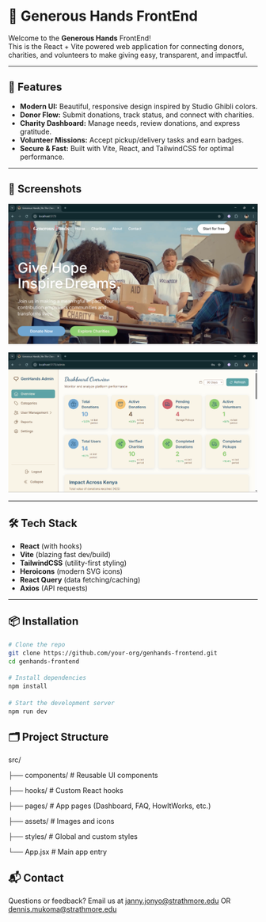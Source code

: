 # 🌱 Generous Hands FrontEnd

Welcome to the **Generous Hands** FrontEnd!  
This is the React + Vite powered web application for connecting donors, charities, and volunteers to make giving easy, transparent, and impactful.

---

## 🚀 Features

- **Modern UI:** Beautiful, responsive design inspired by Studio Ghibli colors.
- **Donor Flow:** Submit donations, track status, and connect with charities.
- **Charity Dashboard:** Manage needs, review donations, and express gratitude.
- **Volunteer Missions:** Accept pickup/delivery tasks and earn badges.
- **Secure & Fast:** Built with Vite, React, and TailwindCSS for optimal performance.

---

## 📸 Screenshots 

![Landing Page](./public/landing-page.png)

![Dashboard Preview](./public/dashboard-preview.png)

---

## 🛠️ Tech Stack

- **React** (with hooks)
- **Vite** (blazing fast dev/build)
- **TailwindCSS** (utility-first styling)
- **Heroicons** (modern SVG icons)
- **React Query** (data fetching/caching)
- **Axios** (API requests)

---

## 📦 Installation

```bash
# Clone the repo
git clone https://github.com/your-org/genhands-frontend.git
cd genhands-frontend

# Install dependencies
npm install

# Start the development server
npm run dev
```

## 🗂️ Project Structure

src/

  ├── components/         # Reusable UI components

  ├── hooks/              # Custom React hooks

  ├── pages/              # App pages (Dashboard, FAQ, HowItWorks, etc.)

  ├── assets/             # Images and icons

  ├── styles/             # Global and custom styles

  └── App.jsx             # Main app entry

## 📬 Contact

Questions or feedback?
Email us at [janny.jonyo@strathmore.edu](mailto:janny.jonyo@strathmore.edu) OR [dennis.mukoma@strathmore.edu](mailto:dennis.mukoma@strathmore.edu)
